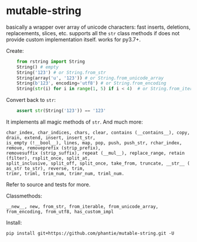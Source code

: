 # mutable-string

basically a wrapper over array of unicode characters: fast inserts, deletions, replacements, slices, etc. supports all the `str` class methods if does not provide custom implementation itself. works for py3.7+. 

Create:

```python
    from rstring import String
    String() # empty
    String('123') # or String.from_str
    String(array('u', '123')) # or String.from_unicode_array
    String(b'123', encoding='utf8') # or String.from_encoding
    String(str(i) for i in range(1, 5) if i < 4)  # or String.from_iterable
```

Convert back to `str`:
```python
    assert str(String('123')) == '123'
```
It implements all magic methods of `str`. And much more:

    char_index, char_indices, chars, clear, contains (__contains__), copy, drain, extend, insert, insert_str, 
    is_empty (!__bool__), lines, map, pop, push, push_str, rchar_index, remove, removeprefix (strip_prefix), 
    removesuffix (strip_suffix), repeat (__mul__), replace_range, retain (filter), rsplit_once, split_at,
    split_inclusive, split_off, split_once, take_from, truncate, __str__ ( as_str to_str), reverse, trim,
    trimr, triml, trim_num, trimr_num, triml_num.
Refer to source and tests for more.

Classmethods:

    __new__, new, from_str, from_iterable, from_unicode_array, from_encoding, from_utf8, has_custom_impl
    
Install:

    pip install git+https://github.com/phantie/mutable-string.git -U
